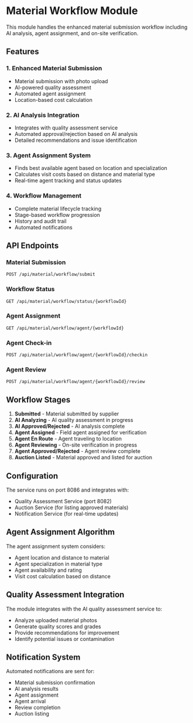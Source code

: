 # Material Workflow Module

This module handles the enhanced material submission workflow including AI analysis, agent assignment, and on-site verification.

## Features

### 1. Enhanced Material Submission
- Material submission with photo upload
- AI-powered quality assessment
- Automated agent assignment
- Location-based cost calculation

### 2. AI Analysis Integration
- Integrates with quality assessment service
- Automated approval/rejection based on AI analysis
- Detailed recommendations and issue identification

### 3. Agent Assignment System
- Finds best available agent based on location and specialization
- Calculates visit costs based on distance and material type
- Real-time agent tracking and status updates

### 4. Workflow Management
- Complete material lifecycle tracking
- Stage-based workflow progression
- History and audit trail
- Automated notifications

## API Endpoints

### Material Submission
```
POST /api/material/workflow/submit
```

### Workflow Status
```
GET /api/material/workflow/status/{workflowId}
```

### Agent Assignment
```
GET /api/material/workflow/agent/{workflowId}
```

### Agent Check-in
```
POST /api/material/workflow/agent/{workflowId}/checkin
```

### Agent Review
```
POST /api/material/workflow/agent/{workflowId}/review
```

## Workflow Stages

1. **Submitted** - Material submitted by supplier
2. **AI Analyzing** - AI quality assessment in progress
3. **AI Approved/Rejected** - AI analysis complete
4. **Agent Assigned** - Field agent assigned for verification
5. **Agent En Route** - Agent traveling to location
6. **Agent Reviewing** - On-site verification in progress
7. **Agent Approved/Rejected** - Agent review complete
8. **Auction Listed** - Material approved and listed for auction

## Configuration

The service runs on port 8086 and integrates with:
- Quality Assessment Service (port 8082)
- Auction Service (for listing approved materials)
- Notification Service (for real-time updates)

## Agent Assignment Algorithm

The agent assignment system considers:
- Agent location and distance to material
- Agent specialization in material type
- Agent availability and rating
- Visit cost calculation based on distance

## Quality Assessment Integration

The module integrates with the AI quality assessment service to:
- Analyze uploaded material photos
- Generate quality scores and grades
- Provide recommendations for improvement
- Identify potential issues or contamination

## Notification System

Automated notifications are sent for:
- Material submission confirmation
- AI analysis results
- Agent assignment
- Agent arrival
- Review completion
- Auction listing